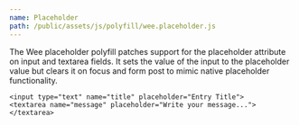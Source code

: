 ```yaml
---
name: Placeholder
path: /public/assets/js/polyfill/wee.placeholder.js
---
```


The Wee placeholder polyfill patches support for the placeholder attribute on input and textarea fields. It sets the value
 of the input to the placeholder value but clears it on focus and form post to mimic native placeholder functionality.

```markup
<input type="text" name="title" placeholder="Entry Title">
<textarea name="message" placeholder="Write your message..."></textarea>
```